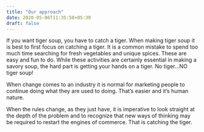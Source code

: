 ```yaml
---
title: "Our approach"
date: 2020-05-06T11:35:58+05:30
draft: false
---
```


If you want tiger soup, you have to catch a tiger. When making tiger soup it is best to first focus on catching a tiger. It is a common mistake to spend too much time searching for fresh vegetables and unique spices. These are easy and fun to do. While these activities are certainly essential in making a savory soup, the hard part is getting your hands on a tiger. No tiger...NO tiger soup!

When change comes to an industry it is normal for marketing people to continue doing what they are used to doing. That’s easier and it’s human nature.

When the rules change, as they just have, it is imperative to look straight at the depth of the problem and to recognize that new ways of thinking may be required to restart the engines of commerce. That is catching the tiger.




